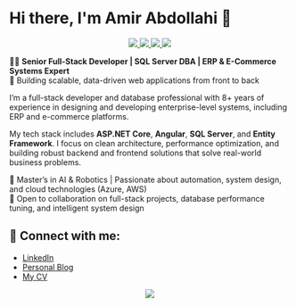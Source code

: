 # Hi there, I'm Amir Abdollahi 👋

<p align="center"> 
 <a href="mailto:amir@abdollahi.dev" alt="Email">
   <img src="https://img.shields.io/badge/amir@abdollahi.dev-0078D4?style=flat&logo=email&logoColor=white" />
 </a>
 <a href="https://amir.abdollahi.dev" alt="Website">
   <img src="https://img.shields.io/badge/amir.abdollahi.dev-grey?style=flat&logo=website&logoColor=white" />
 </a>
 <a href="https://www.linkedin.com/in/amir-abdollahi-k/" alt="Connect on LinkedIn">
   <img src="https://img.shields.io/badge/Linkedin-0072b1?style=flat&logo=Linkedin&logoColor=white" />
 </a>
 <a href="https://wa.me/989141097499" alt="WhatsApp" target="_blank">
   <img src="https://img.shields.io/badge/WhatsApp-25D366?style=flat&logo=whatsapp&logoColor=white" />
 </a>
</p>

👨‍💻 **Senior Full-Stack Developer | SQL Server DBA | ERP & E-Commerce Systems Expert**  
🎯 Building scalable, data-driven web applications from front to back

I’m a full-stack developer and database professional with 8+ years of experience in designing and developing enterprise-level systems, including ERP and e-commerce platforms.

My tech stack includes **ASP.NET Core**, **Angular**, **SQL Server**, and **Entity Framework**. I focus on clean architecture, performance optimization, and building robust backend and frontend solutions that solve real-world business problems.

🧠 Master’s in AI & Robotics | Passionate about automation, system design, and cloud technologies (Azure, AWS)  
🚀 Open to collaboration on full-stack projects, database performance tuning, and intelligent system design


## 💬 Connect with me:
- [LinkedIn](https://linkedin.com/in/amir-abdollahi-k)
- [Personal Blog](https://abdollahi.dev)
- [My CV](https://amir.abdollahi.dev)

<p align="center">
  <img src="https://github-readme-stats.vercel.app/api?username=AmirAbdollahi&show_icons=true&count_private=true&include_all_commits=true" />
</p>
